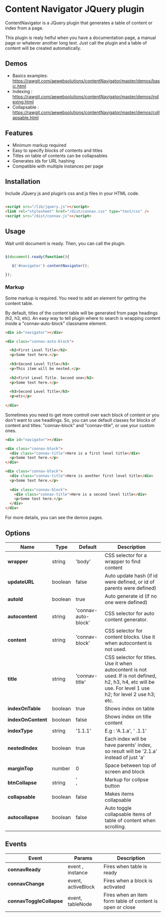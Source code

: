 # Content Navigator JQuery plugin
ContentNavigator is a JQuery plugin that generates a table of content or index from a page.

This plugin is realy helful when you have a documentation page, a manual page or whatever another long text. Just call the plugin and a table of content will be created automatically.

## Demos
- Basics examples: https://rawgit.com/aewebsolutions/contentNavigator/master/demos/basic.html
- Indexing : https://rawgit.com/aewebsolutions/contentNavigator/master/demos/indexing.html
- Collapsable : https://rawgit.com/aewebsolutions/contentNavigator/master/demos/collapsable.html

## Features
- Minimum markup required
- Easy to specify blocks of contents and titles
- Titles on table of contents can be collapsables
- Generates ids for URL hashing
- Compatible with multiple instances per page

## Installation

Include JQuery js and plugin’s css and js files in your HTML code.

```html

<script src="/lib/jquery.js"></script> 
<link rel="stylesheet" href="/dist/connav.css" type="text/css" /> 
<script src="/dist/connav.js"></script> 

```

## Usage


Wait until document is ready. Then, you can call the plugin.

```javascript

$(document).ready(function(){

   $('#navigator').contentNavigator();

});

```

### Markup

Some markup is required. You need to add an element for getting the content table.

By default, titles of the content table will be generated from page headings (h2, h3, etc). An easy way to tell plugin where to search is wrapping content inside a "connav-auto-block" classname element.
```html
<div id="navigator"></div>

<div class="connav-auto-block">

  <h2>First Level Title</h2>
  <p>Some text here.</p>
  
  <h3>Second Level Title</h3>
  <p>This item will be nested.</p>
  
  <h2>First Level Title. Second one</h2>
  <p>Some text here.</p>
  
  <h3>Second Level Title</h3>
  <p>etc</p>
  
</div>
```

Sometimes you need to get more controll over each block of content or you don't want to use headlings. So, you can use default classes for blocks of content and titles: "connav-block" and "connav-title", or use your custom ones.
```html
<div id="navigator"></div>

<div class="connav-block">
  <div class="connav-title">Here is a first level title</div>
  <p>Some text here.</p>
</div>

<div class="connav-block">
  <div class="connav-title">Here is another first level title</div>
  <p>Some text here.</p>
  
  <div class="connav-block">
    <div class="connav-title">Here is a second level title</div>
    <p>Some text here.</p>
  </div>
</div>
```

For more details, you can see the demos pages.


## Options

Name | Type | Default | Description
--- | --- | --- | ---
**wrapper** | string | 'body' | CSS selector for a wrapper to find content
**updateURL** | boolean | false | Auto update hash  (if id were defined, or id of parents were defined)
**autoId** | boolean | true | Auto generate id (if no one were defined)
**autocontent** | string | 'connav-auto-block' | CSS selector for auto content generator.
**content** | string | 'connav-block' | CSS selector for content blocks. Use it when autocontent is not used.
**title** | string | 'connav-title' | CSS selector for titles. Use it when autocontent is not used. If is not defined, h2, h3, h4, etc will be use. For level 1 use h2; for level 2 use h3; etc.
**indexOnTable** | boolean | true | Shows index on table
**indexOnContent** | boolean | false | Shows index on title content
**indexType** | string | '1.1.1' | E.g : 'A.1.a', ' .1.1'
**nestedIndex** | boolean | true | Each index will be have parents' index, so result will be '2.1.a' instead of just 'a'
**marginTop** | number | 0 | Space between top of screen and block
**btnCollapse** | string | '<div class="connav-btn-collapse"></div>' | Markup for collpse button
**collapsable** | boolean | false | Makes items collapsable 
**autocollapse** | boolean | false | Auto toggle collapsable items of table of content when scrolling.


## Events

Event | Params | Description
--- | --- | ---
**connavReady** | event , instance| Fires when table is ready
**connavChange** | event, activeBlock | Fires when a block is activated
**connavToggleCollapse** | event, tableNode | Fires when an item form table of content is open or close



